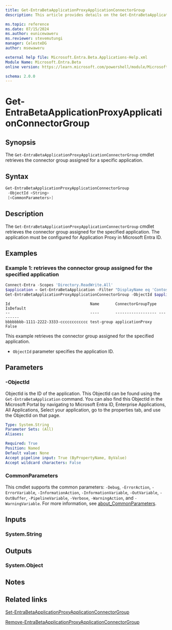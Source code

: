 ```yaml
---
title: Get-EntraBetaApplicationProxyApplicationConnectorGroup
description: This article provides details on the Get-EntraBetaApplicationProxyApplicationConnectorGroup.

ms.topic: reference
ms.date: 07/15/2024
ms.author: eunicewaweru
ms.reviewer: stevemutungi
manager: CelesteDG
author: msewaweru

external help file: Microsoft.Entra.Beta.Applications-Help.xml
Module Name: Microsoft.Entra.Beta
online version: https://learn.microsoft.com/powershell/module/Microsoft.Entra.Beta/Get-EntraBetaApplicationProxyApplicationConnectorGroup

schema: 2.0.0
---
```


# Get-EntraBetaApplicationProxyApplicationConnectorGroup

## Synopsis

The `Get-EntraBetaApplicationProxyApplicationConnectorGroup` cmdlet retrieves the connector group assigned for a specific application.

## Syntax

```powershell
Get-EntraBetaApplicationProxyApplicationConnectorGroup
 -ObjectId <String>
 [<CommonParameters>]
```

## Description

The `Get-EntraBetaApplicationProxyApplicationConnectorGroup` cmdlet retrieves the connector group assigned for the specified application.
The application must be configured for Application Proxy in Microsoft Entra ID.

## Examples

### Example 1: retrieves the connector group assigned for the specified application

```powershell
Connect-Entra -Scopes 'Directory.ReadWrite.All'
$application = Get-EntraBetaApplication -Filter "DisplayName eq 'Contoso App Proxy'"
Get-EntraBetaApplicationProxyApplicationConnectorGroup -ObjectId $application.Id
```

```Output
Id                                   Name       ConnectorGroupType IsDefault
--                                   ----       ------------------ ---------
bbbbbbbb-1111-2222-3333-cccccccccccc test-group applicationProxy       False
```

This example retrieves the connector group assigned for the specified application.

- `ObjectId` parameter specifies the application ID.

## Parameters

### -ObjectId

ObjectId is the ID of the application.
This ObjectId can be found using the `Get-EntraBetaApplication` command.
You can also find this ObjectId in the Microsoft Portal by navigating to Microsoft Entra ID, Enterprise Applications, All Applications, Select your application, go to the properties tab, and use the ObjectId on that page.

```yaml
Type: System.String
Parameter Sets: (All)
Aliases:

Required: True
Position: Named
Default value: None
Accept pipeline input: True (ByPropertyName, ByValue)
Accept wildcard characters: False
```

### CommonParameters

This cmdlet supports the common parameters: `-Debug`, `-ErrorAction`, `-ErrorVariable`, `-InformationAction`, `-InformationVariable`, `-OutVariable`, `-OutBuffer`, `-PipelineVariable`, `-Verbose`, `-WarningAction`, and `-WarningVariable`. For more information, see [about_CommonParameters](https://go.microsoft.com/fwlink/?LinkID=113216).

## Inputs

### System.String

## Outputs

### System.Object

## Notes

## Related links

[Set-EntraBetaApplicationProxyApplicationConnectorGroup](Set-EntraBetaApplicationProxyApplicationConnectorGroup.md)

[Remove-EntraBetaApplicationProxyApplicationConnectorGroup](Remove-EntraBetaApplicationProxyApplicationConnectorGroup.md)
